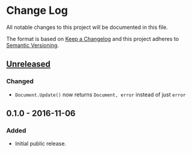 # Change Log

All notable changes to this project will be documented in this file.

The format is based on [Keep a Changelog](http://keepachangelog.com/) and this
project adheres to [Semantic Versioning](http://semver.org/).


## [Unreleased]
### Changed
- `Document.Update()` now returns `Document, error` instead of just `error`

## 0.1.0 - 2016-11-06
### Added
- Initial public release.

[Unreleased]: https://github.com/nochso/tocenize/compare/0.1.0...HEAD